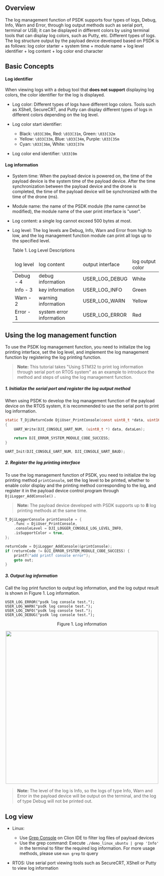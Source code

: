 ##  Overview

The log management function of PSDK supports four types of logs, Debug, Info, Warn and Error, through log output methods such as serial port, terminal or USB; it can be displayed in different colors by using terminal tools that can display log colors, such as Putty, etc. Different types of logs.
The log structure output by the payload device developed based on PSDK is as follows: log color starter + system time + module name + log level identifier + log content + log color end character

## Basic Concepts

#### Log identifier

When viewing logs with a debug tool that **does not support** displaying log colors, the color identifier for the log is displayed.

* Log color: Different types of logs have different logo colors. Tools such as XShell, SecureCRT, and Putty can display different types of logs in different colors depending on the log level.

* Log color start identifier:
   * Black: `\033[30m`, Red: `\033[31m`, Green: `\033[32m`
   * Yellow: `\033[33m`, Blue: `\033[34m`, Purple: `\033[35m`
   * Cyan: `\033[36m`, White: `\033[37m`
* Log color end identifier: `\033[0m`

#### Log information
* System time: When the payload device is powered on, the time of the payload device is the system time of the payload device. After the time synchronization between the payload device and the drone is completed, the time of the payload device will be synchronized with the time of the drone (ms).

* Module name: the name of the PSDK module (the name cannot be modified), the module name of the user print interface is "user".
* Log content: a single log cannot exceed 500 bytes at most.
* Log level: The log levels are Debug, Info, Warn and Error from high to low, and the log management function module can print all logs up to the specified level.

  <div><div><p>Table 1. Log Level Descriptions</p></div><div>
  <table>
  <thead>
  <tr>
  	<td>log level</td>
  	<td>log content</td>
  	<td>output interface</td>
  	<td>log output color</td>
  </tr>
  </thead>
  <tbody>
  <tr>
  	<td>Debug - 4</td>
  	<td>debug information</td>
  	<td>USER_LOG_DEBUG</td>
  	<td>White</td>
  </tr>
  <tr>
  	<td>Info - 3</td>
  	<td>key information</td>
  	<td>USER_LOG_INFO</td>
  	<td>Green</td>
  </tr>
  <tr>
  	<td>Warn - 2</td>
  	<td>warning information</td>
  	<td>USER_LOG_WARN</td>
  	<td>Yellow</td>
  </tr>
  <tr>
  	<td>Error - 1</td>
  	<td>system error information</td>
  	<td>USER_LOG_ERROR</td>
  	<td>Red</td>
  </tr>
  </tbody>
  </table></div></div>

## Using the log management function
To use the PSDK log management function, you need to initialize the log printing interface, set the log level, and implement the log management function by registering the log printing function.

> **Note:** This tutorial takes "Using STM32 to print log information through serial port on RTOS system" as an example to introduce the method and steps of using the log management function.

##### 1. Initialize the serial port and register the log output method
When using PSDK to develop the log management function of the payload device on the RTOS system, it is recommended to use the serial port to print log information. 

```c
static T_DjiReturnCode DjiUser_PrintConsole(const uint8_t *data, uint16_t dataLen)
{
    UART_Write(DJI_CONSOLE_UART_NUM, (uint8_t *) data, dataLen);

    return DJI_ERROR_SYSTEM_MODULE_CODE_SUCCESS;
}

UART_Init(DJI_CONSOLE_UART_NUM, DJI_CONSOLE_UART_BAUD);
```

##### 2. Register the log printing interface

To use the log management function of PSDK, you need to initialize the log printing method `printConsole`, set the log level to be printed, whether to enable color display and the printing method corresponding to the log, and register it in the payload device control program through `DjiLogger_AddConsole()` .

> **Note:** The payload device developed with PSDK supports up to **8** log printing methods at the same time.

```c
T_DjiLoggerConsole printConsole = {
    .func = DjiUser_PrintConsole,
    .consoleLevel = DJI_LOGGER_CONSOLE_LOG_LEVEL_INFO,
    .isSupportColor = true,
};

returnCode = DjiLogger_AddConsole(&printConsole);
if (returnCode != DJI_ERROR_SYSTEM_MODULE_CODE_SUCCESS) {
    printf("add printf console error");
    goto out;
}
```

##### 3. Output log information

Call the log print function to output log information, and the log output result is shown in Figure 1. Log information.

```
USER_LOG_ERROR("psdk log console test.");
USER_LOG_WARN("psdk log console test.");
USER_LOG_INFO("psdk log console test.");
USER_LOG_DEBUG("psdk log console test.");
```

<div>
<div style="text-align: center"><p>Figure 1. Log information </p>
</div>
<div style="text-align: center"><p><span>
      <img src="https://terra-1-g.djicdn.com/84f990b0bbd145e6a3930de0c55d3b2b/admin/doc/51cf3014-45f3-42ba-85b4-5e24c1b92f03.png
" width="500" alt/></span></p>
</div></div>


> **Note:** The level of the log is Info, so the logs of type Info, Warn and Error in the payload device will be output on the terminal, and the log of type Debug will not be printed out.

## Log view

* Linux:
     * Use [Grep Console](https://plugins.jetbrains.com/plugin/7125-grep-console/) on Clion IDE to filter log files of payload devices
     * Use the grep command: Execute `./demo_linux_ubuntu | grep 'Info'` in the terminal to filter the required log information. For more usage methods, please use `man grep` to query

* RTOS: Use serial port viewing tools such as SecureCRT, XShell or Putty to view log information

